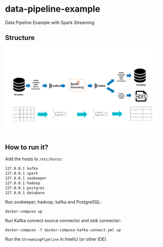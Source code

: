 # data-pipeline-example
Data Pipeline Example with Spark Streaming

## Structure

![Structure](https://raw.githubusercontent.com/zhangyuan/data-pipeline-example/master/data-pipeline.png)

## How to run it?

Add the hosts to `/etc/hosts`:

```
127.0.0.1 kafka
127.0.0.1 spark
127.0.0.1 zookeeper
127.0.0.1 hadoop
127.0.0.1 postgres
127.0.0.1 database
```

Run zookeeper, hadoop, kafka and PostgreSQL:

```
docker-compose up
```

Run Kafka connect source connector and sink connector:

```
docker-compose -f docker-compose-kafka-connect.yml up
```

Run the `StreamingPipeline` in IntelliJ (or other IDE).
